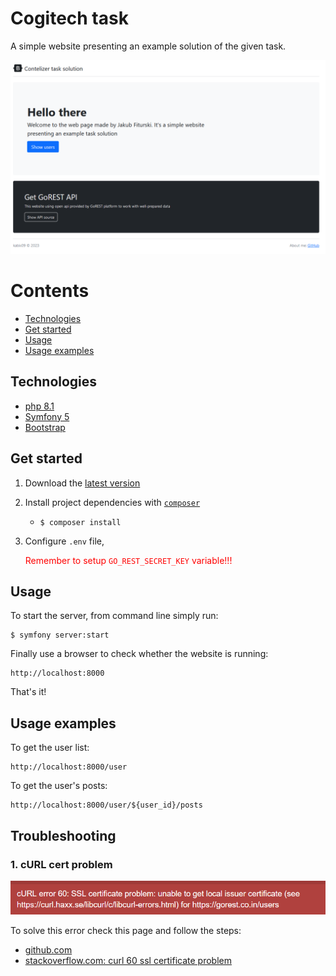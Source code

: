 # Cogitech task

A simple website presenting an example solution of the given task.

![homepage img](https://raw.githubusercontent.com/kabix09/ContelizerTask/master/ApiPanel/docs/img/homepage.PNG)


Contents
========
* [Technologies](#technologies)
* [Get started](#get-started)
* [Usage](#usage)
* [Usage examples](#usage-examples)

## Technologies
* [php 8.1](https://www.php.net/)
* [Symfony 5](https://symfony.com/doc/current/setup.html)
* [Bootstrap](https://getbootstrap.com/)

## Get started
1. Download the [latest version](https://github.com/kabix09/ContelizerTask)

2. Install project dependencies with [`composer`](https://getcomposer.org/)
    * `$ composer install`

3. Configure `.env` file,

   <span style="color: red">Remember to setup `GO_REST_SECRET_KEY` variable!!!</span>

## Usage
To start the server, from command line simply run:
```shell script
$ symfony server:start
```

Finally use a browser to check whether the website is running:
```
http://localhost:8000
```
That's it!

## Usage examples
To get the user list:
```
http://localhost:8000/user
```

To get the user's posts:
```
http://localhost:8000/user/${user_id}/posts
```


## Troubleshooting

### 1. cURL cert problem
![cURL-cert-error.png](./docs/img/cURL-cert-error.png)

To solve this error check this page and follow the steps:
 - [github.com](https://github.com/guzzle/guzzle/issues/1935)
 - [stackoverflow.com: curl 60 ssl certificate problem](https://stackoverflow.com/questions/24611640/curl-60-ssl-certificate-problem-unable-to-get-local-issuer-certificate)